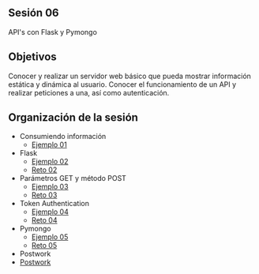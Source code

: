 ## Sesión 06

API's con Flask y Pymongo

## Objetivos

Conocer y realizar un servidor web básico que pueda mostrar información estática y dinámica al usuario. Conocer el funcionamiento de un API y realizar peticiones a una, así como autenticación.

## Organización de la sesión

* Consumiendo información
   * [Ejemplo 01](ejemplo01/readme.md)
* Flask
   * [Ejemplo 02](ejemplo02/readme.md)
   * [Reto 02](reto02/readme.md)
* Parámetros GET y método POST
   * [Ejemplo 03](ejemplo03/readme.md)
   * [Reto 03](reto03/readme.md)
* Token Authentication
   * [Ejemplo 04](ejemplo04/readme.md)
   * [Reto 04](reto04/readme.md)
* Pymongo
   * [Ejemplo 05](ejemplo05/readme.md)
   * [Reto 05](reto05/readme.md)
* Postwork
* [Postwork](postwork/readme.md)
